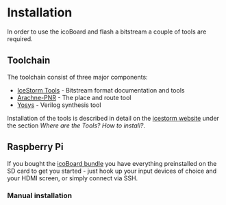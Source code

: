 # Installation
In order to use the icoBoard and flash a bitstream a couple of tools are required.

## Toolchain
The toolchain consist of three major components:
* [IceStorm Tools](https://github.com/cliffordwolf/icestorm) - Bitstream format documentation and tools
* [Arachne-PNR](https://github.com/cseed/arachne-pnr) - The place and route tool
* [Yosys](http://www.clifford.at/yosys/) - Verilog synthesis tool

Installation of the tools is described in detail on the [icestorm website](http://www.clifford.at/icestorm/) under the section *Where are the Tools? How to install?*.

## Raspberry Pi
If you bought the [icoBoard bundle](http://icoboard.org/icoboard-bundle.html) you have everything preinstalled on the SD card to get you started - just hook up your input devices of choice and your HDMI screen, or simply connect via SSH.

### Manual installation
